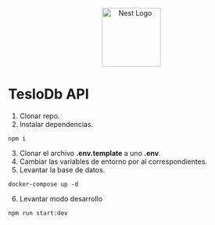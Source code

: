 <p align="center">
  <a href="http://nestjs.com/" target="blank"><img src="https://nestjs.com/img/logo-small.svg" width="120" alt="Nest Logo" /></a>
</p>

# TesloDb API
1. Clonar repo.
2.  Instalar dependencias.
```
npm i
```
3. Clonar el archivo __.env.template__ a uno __.env__.
4. Cambiar las variables de entorno por al correspondientes.
5. Levantar la base de datos.
```
docker-compose up -d
```
6. Levantar modo desarrollo
```
npm run start:dev
```